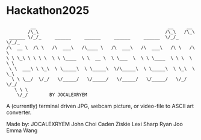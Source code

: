 # Hackathon2025
```
         __                                                 __     __
        /\_\                                               /\_\   /\_\
 ______ \/_/_     ______     ______     ______     ______  \/_/_  \/_/_
/\  __ \  /\ \   /\  ___\   /\____ \   /\  ___\   /\  ___\   /\ \   /\ \   
\ \ \_\ \ \ \ \  \ \ \____  \ \  __ \  \ \___  \  \ \ \____  \ \ \  \ \ \  
 \ \  ___\ \ \_\  \ \_____\  \ \_____\  \/\_____\  \ \_____\  \ \_\  \ \_\ 
  \ \ \__/  \/_/   \/_____/   \/_____/   \/_____/   \/_____/   \/_/   \/_/ 
   \ \ \                                   
    \/_/        BY JOCALEXRYEM
```


A (currently) terminal driven JPG, webcam picture, or video-file to ASCII art converter.

Made by: JOCALEXRYEM
         John Choi
         Caden Ziskie
         Lexi Sharp
         Ryan Joo
         Emma Wang

